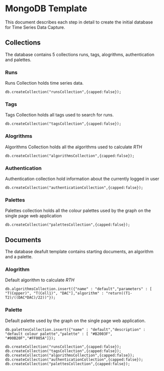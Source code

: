 # MongoDB Template
This document describes each step in detail to create the initial database for Time Series Data Capture.

## Collections
The database contains 5 collections runs, tags, alogrithms, authentication and palettes.

### Runs
Runs Collection holds time series data.

```
db.createCollection("runsCollection",{capped:false});
```

### Tags
Tags Collection holds all tags used to search for runs.

```
db.createCollection("tagsCollection",{capped:false});
```

### Alogrithms
Algorithms Collection holds all the algorithms used to calculate *RTH*

```
db.createCollection("algorithmsCollection",{capped:false});
```

### Authentication
Authentication collection hold information about the currently logged in user

```
db.createCollection("authenticationCollection",{capped:false});
```

### Palettes
Palettes collection holds all the colour palettes used by the graph on the single page web application

```
db.createCollection("palettesCollection",{capped:false});
```

## Documents
The database deafult template contains starting documents, an algorithm and a palette.

### Alogrithm
Default algorithm to calculate *RTH*

```
db.algorithmsCollection.insert({"name" : "default","parameters" : [ "T(Copper)", "T(Cell1)", "DAC"],"algorithm" : "return((T1-T2)/((DAC*DAC)/22))"});
```

### Palette
Default palette used by the graph on the single page web application.

```
db.palettesCollection.insert({"name" : "default","description" : "default colour palette","palette" : [ "#B2003F", "#00B20F","#FF005A"]});
```

```
db.createCollection("runsCollection",{capped:false}); 
db.createCollection("tagsCollection",{capped:false}); 
db.createCollection("algorithmsCollection",{capped:false}); 
db.createCollection("authenticationCollection",{capped:false}); 
db.createCollection("palettesCollection",{capped:false});
```
